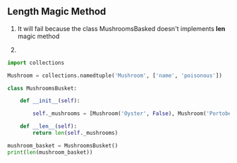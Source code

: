 ## Length Magic Method

1. It will fail because the class MushroomsBasked doesn't implements __len__ magic method

2.

```python
import collections

Mushroom = collections.namedtuple('Mushroom', ['name', 'poisonous'])

class MushroomsBusket:

    def __init__(self):

        self._mushrooms = [Mushroom('Oyster', False), Mushroom('Portobello', False)]

    def __len__(self):
        return len(self._mushrooms)

mushroom_basket = MushroomsBusket()
print(len(mushroom_basket))
```
